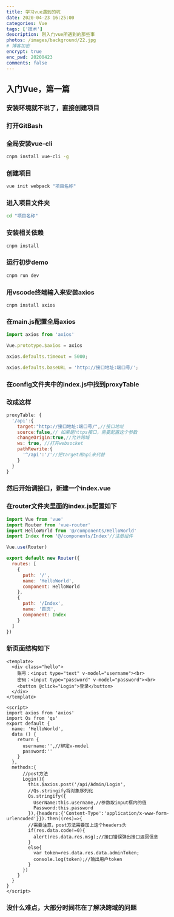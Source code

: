 ```yaml
---
title: 学习vue遇到的坑
date: 2020-04-23 16:25:00
categories: Vue
tags: ['技术'] 
description: 刚入门vue所遇到的那些事
photos: /images/background/22.jpg
# 博客加密
encrypt: true 
enc_pwd: 20200423
comments: false
---
```


## 入门Vue，第一篇
<!-- more -->
### 安装环境就不说了，直接创建项目
### 打开GitBash
### 全局安装vue-cli
```bash
cnpm install vue-cli -g
```

### 创建项目
```bash
vue init webpack "项目名称"
```

### 进入项目文件夹
```bash
cd "项目名称"
```
### 安装相关依赖
```bash
cnpm install
```
### 运行初步demo
```bash
cnpm run dev
```

### 用vscode终端输入来安装axios
```shell
cnpm install axios
```

### 在main.js配置全局axios
```javascript
import axios from 'axios'

Vue.prototype.$axios = axios

axios.defaults.timeout = 5000;

axios.defaults.baseURL = 'http://接口地址:端口号/';
```
### 在config文件夹中的index.js中找到proxyTable
### 改成这样
```javascript
proxyTable: {
  '/api':{
    target:"http://接口地址:端口号/",//接口地址
    source:false,// 如果是https接口，需要配置这个参数
    changeOrigin:true,//允许跨域
    ws: true, //打开websocket
    pathRewrite:{
      '^/api':'/'//把target用api来代替
    }
  }
}
```
### 然后开始调接口，新建一个index.vue
### 在router文件夹里面的index.js配置如下
```javascript
import Vue from 'vue'
import Router from 'vue-router'
import HelloWorld from '@/components/HelloWorld'
import Index from '@/components/Index'//注册组件

Vue.use(Router)

export default new Router({
  routes: [
    {
      path: '/',
      name: 'HelloWorld',
      component: HelloWorld
    },
    {
      path: '/Index',
      name: '首页',
      component: Index
    }
  ]
})
```

### 新页面结构如下
```vue
<template>
  <div class="hello">
    账号：<input type="text" v-model="username"><br>
    密码：<input type="password" v-model="password"><br>
    <button @click="Login">登录</button>
  </div>
</template>

<script>
import axios from 'axios'
import Qs from 'qs'
export default {
  name: 'HelloWorld',
  data () {
    return {
      username:'',//绑定v-model
      password:''
    }
  },
  methods:{
      //post方法
      Login(){
        this.$axios.post('/api/Admin/Login',
        //Qs.stringify将对象序列化
        Qs.stringify({
          UserName:this.username,//参数取input框内的值
          Password:this.password
        }),{headers:{'Content-Type':'application/x-www-form-urlencoded'}}).then((res)=>{
        //需要注意，post方法需要加上这个headers头
        if(res.data.code!=0){
          alert(res.data.res.msg);//接口错误弹出接口返回信息
        }
        else{
          var token=res.data.res.data.adminToken;
          console.log(token);//输出用户token
        }
      })
    }
  }
}
</script>
```
### 没什么难点，大部分时间花在了解决跨域的问题
